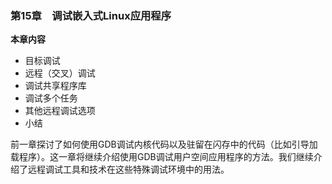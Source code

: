 ### 第15章　调试嵌入式Linux应用程序

**本章内容**

+ 目标调试
+ 远程（交叉）调试
+ 调试共享程序库
+ 调试多个任务
+ 其他远程调试选项
+ 小结

前一章探讨了如何使用GDB调试内核代码以及驻留在闪存中的代码（比如引导加载程序）。这一章将继续介绍使用GDB调试用户空间应用程序的方法。我们继续介绍了远程调试工具和技术在这些特殊调试环境中的用法。

